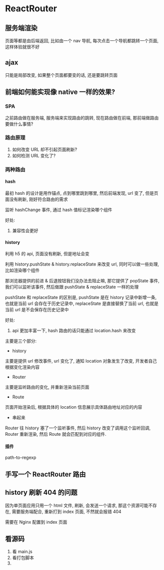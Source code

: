 # ReactRouter

## 服务端渲染

页面等都是由后端返回, 比如由一个 nav 导航, 每次点击一个导航都跳转一个页面, 这样体验就很不好

## ajax

只能是局部改变, 如果整个页面都要变的话, 还是要跳转页面

## 前端如何能实现像 native 一样的效果?

### SPA

之前路由做在服务端, 服务端来实现路由的跳转, 现在路由做在前端, 那前端做路由要做什么事情?

### 路由原理

1. 如何改变 URL 却不引起页面刷新?
2. 如何检测 URL 变化了?

### 两种路由

#### hash

最初 hash 的设计是用作锚点, 点到哪里跳到哪里, 然后前端发现, url 变了, 但是页面没有刷新, 刚好符合路由的需求

监听 hashChange 事件, 通过 hash 值标记渲染哪个组件

好处:

1. 兼容性会更好

#### history

利用 h5 的 api, 页面没有刷新, 但是地址会变

利用 history.pushState & history.replaceState 来改变 url, 同时可以做一些处理, 比如渲染哪个组件

那浏览器提供的前进 & 后退按钮我们没办法去阻止嘛, 那它提供了 popState 事件, 我们可以监听该事件, 然后做跟 pushState & replaceState 一样的处理

pushState 和 replaceState 的区别是, pushState 是在 history 记录中新增一条, 也就是当前 url 会存在于历史记录中, replaceState 是直接替换了当前 url, 也就是当前 url 是不会保存在历史记录中

好处:

1. api 更加丰富一下, hash 路由的话只能通过 location.hash 来改变

主要是三个部分:

- history

主要是提供 url 修改事件, url 变化了, 通知 location 对象发生了改变, 开发者自己根据变化渲染内容

- Router

主要是监听路由的变化, 并重新渲染当前页面

- Route

页面开始渲染后, 根据具体的 location 信息展示具体路由地址对应的内容

- 串起来

Router 往 history 塞了一个监听事件, 然后 history 改变了调用这个监听回调, Router 重新渲染, 然后 Route 就会匹配到对应的组件.

#### 插件

path-to-regexp

## 手写一个 ReactRouter 路由

## history 刷新 404 的问题

因为单页面应用只用一个 html 文件, 刷新, 会发送一个请求, 那这个资源可能不存在, 需要服务端配合, 重新打到 index 页面, 不然就会报错 404

需要在 Nginx 配置到 index 页面

## 看源码

1. 看 main.js
2. 看打包脚本
3.
